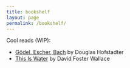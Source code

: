 ```yaml
---
title: bookshelf
layout: page
permalink: /bookshelf/
---
```


Cool reads (WIP):
- [Gödel, Escher, Bach](https://en.wikipedia.org/wiki/G%C3%B6del,_Escher,_Bach) by Douglas Hofstadter
- [This Is Water](https://en.wikipedia.org/wiki/This_Is_Water) by David Foster Wallace
